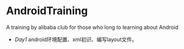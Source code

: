 # AndroidTraining

A training by alibaba club for those who long to learning about Android

- *Day1* android环境配置、xml初识、编写layout文件。

